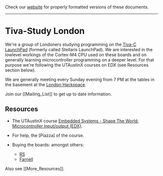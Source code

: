 Check our [website](http://tivastudy.systick.uk/) for
properly formatted versions of these documents.

---

# Tiva-Study London

We're a group of Londoners studying programming on the
[Tiva-C LaunchPad](https://en.wikipedia.org/wiki/Tiva-C_LaunchPad)
(formerly called Stellaris LaunchPad). We are interested in the
lowlevel workings of the Cortex-M4 CPU used on these boards and on
generally learning microcontroller programming on a deeper level. For
that purpose we're following the UTAustinX courses on EDX (see
Resources section below).

We are generally meeting every Sunday evening from 7 PM at the tables
in the basement at the [London Hackspace](https://london.hackspace.org.uk/).

Join our [[Mailing_List]] to get up to date information.

## Resources

* The UTAustinX course [Embedded Systems - Shape The World: Microcontroller Input/output (EDX)](https://courses.edx.org/courses/course-v1:UTAustinX+UT.6.10x+1T2017/).

* For help, the [Piazza] of the course.

* Buying the boards: amongst others:

    * [RS](http://uk.rs-online.com/web/p/processor-microcontroller-development-kits/7950729/)
    * [Farnell](http://uk.farnell.com/texas-instruments/ek-tm4c123gxl/launchpad-tiva-c-evaluation-kit/dp/2314937)

Also see [[More_Resources]].
